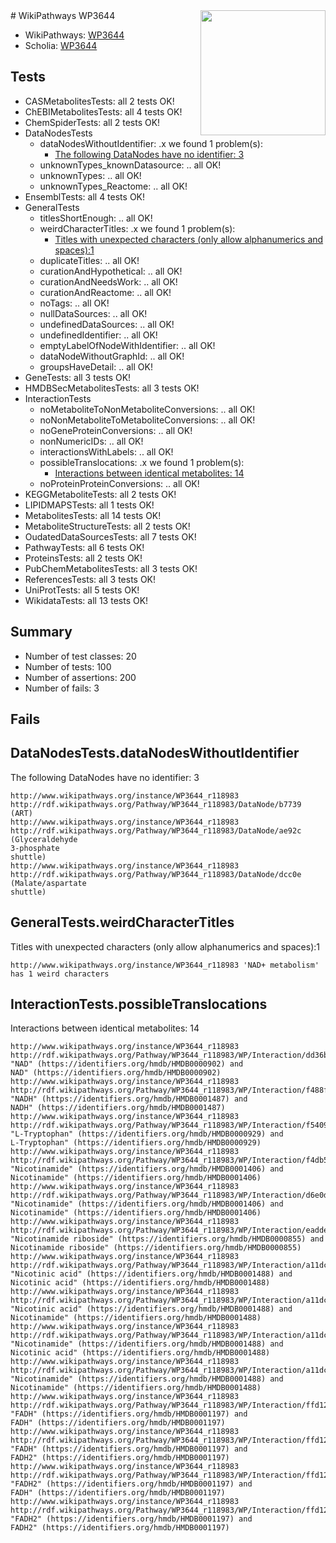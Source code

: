 <img style="float: right; width: 200px" src="https://upload.wikimedia.org/wikipedia/commons/thumb/8/83/Wplogo_with_text_500.png/640px-Wplogo_with_text_500.png" />
# WikiPathways WP3644

* WikiPathways: [WP3644](https://new.wikipathways.org/pathways/WP3644)
* Scholia: [WP3644](https://scholia.toolforge.org/wikipathways/WP3644)
## Tests
* CASMetabolitesTests: all 2 tests OK!
* ChEBIMetabolitesTests: all 4 tests OK!
* ChemSpiderTests: all 2 tests OK!
* DataNodesTests
    * dataNodesWithoutIdentifier: .x we found 1 problem(s):
        * [The following DataNodes have no identifier: 3](#d2d32fa2)
    * unknownTypes_knownDatasource: .. all OK!
    * unknownTypes: .. all OK!
    * unknownTypes_Reactome: .. all OK!
* EnsemblTests: all 4 tests OK!
* GeneralTests
    * titlesShortEnough: .. all OK!
    * weirdCharacterTitles: .x we found 1 problem(s):
        * [Titles with unexpected characters (only allow alphanumerics and spaces):1](#fda87b3f)
    * duplicateTitles: .. all OK!
    * curationAndHypothetical: .. all OK!
    * curationAndNeedsWork: .. all OK!
    * curationAndReactome: .. all OK!
    * noTags: .. all OK!
    * nullDataSources: .. all OK!
    * undefinedDataSources: .. all OK!
    * undefinedIdentifier: .. all OK!
    * emptyLabelOfNodeWithIdentifier: .. all OK!
    * dataNodeWithoutGraphId: .. all OK!
    * groupsHaveDetail: .. all OK!
* GeneTests: all 3 tests OK!
* HMDBSecMetabolitesTests: all 3 tests OK!
* InteractionTests
    * noMetaboliteToNonMetaboliteConversions: .. all OK!
    * noNonMetaboliteToMetaboliteConversions: .. all OK!
    * noGeneProteinConversions: .. all OK!
    * nonNumericIDs: .. all OK!
    * interactionsWithLabels: .. all OK!
    * possibleTranslocations: .x we found 1 problem(s):
        * [Interactions between identical metabolites: 14](#dc76dff0)
    * noProteinProteinConversions: .. all OK!
* KEGGMetaboliteTests: all 2 tests OK!
* LIPIDMAPSTests: all 1 tests OK!
* MetabolitesTests: all 14 tests OK!
* MetaboliteStructureTests: all 2 tests OK!
* OudatedDataSourcesTests: all 7 tests OK!
* PathwayTests: all 6 tests OK!
* ProteinsTests: all 2 tests OK!
* PubChemMetabolitesTests: all 3 tests OK!
* ReferencesTests: all 3 tests OK!
* UniProtTests: all 5 tests OK!
* WikidataTests: all 13 tests OK!


## Summary

* Number of test classes: 20
* Number of tests: 100
* Number of assertions: 200
* Number of fails: 3

## Fails

<a name="d2d32fa2" />

## DataNodesTests.dataNodesWithoutIdentifier

The following DataNodes have no identifier: 3
```
http://www.wikipathways.org/instance/WP3644_r118983 http://rdf.wikipathways.org/Pathway/WP3644_r118983/DataNode/b7739 (ART)
http://www.wikipathways.org/instance/WP3644_r118983 http://rdf.wikipathways.org/Pathway/WP3644_r118983/DataNode/ae92c (Glyceraldehyde
3-phosphate
shuttle)
http://www.wikipathways.org/instance/WP3644_r118983 http://rdf.wikipathways.org/Pathway/WP3644_r118983/DataNode/dcc0e (Malate/aspartate 
shuttle)
```

<a name="fda87b3f" />

## GeneralTests.weirdCharacterTitles

Titles with unexpected characters (only allow alphanumerics and spaces):1
```
http://www.wikipathways.org/instance/WP3644_r118983 'NAD+ metabolism' has 1 weird characters
```

<a name="dc76dff0" />

## InteractionTests.possibleTranslocations

Interactions between identical metabolites: 14
```
http://www.wikipathways.org/instance/WP3644_r118983 http://rdf.wikipathways.org/Pathway/WP3644_r118983/WP/Interaction/dd36b "NAD" (https://identifiers.org/hmdb/HMDB0000902) and 
NAD" (https://identifiers.org/hmdb/HMDB0000902)
http://www.wikipathways.org/instance/WP3644_r118983 http://rdf.wikipathways.org/Pathway/WP3644_r118983/WP/Interaction/f488f "NADH" (https://identifiers.org/hmdb/HMDB0001487) and 
NADH" (https://identifiers.org/hmdb/HMDB0001487)
http://www.wikipathways.org/instance/WP3644_r118983 http://rdf.wikipathways.org/Pathway/WP3644_r118983/WP/Interaction/f5409 "L-Tryptophan" (https://identifiers.org/hmdb/HMDB0000929) and 
L-Tryptophan" (https://identifiers.org/hmdb/HMDB0000929)
http://www.wikipathways.org/instance/WP3644_r118983 http://rdf.wikipathways.org/Pathway/WP3644_r118983/WP/Interaction/f4db5 "Nicotinamide" (https://identifiers.org/hmdb/HMDB0001406) and 
Nicotinamide" (https://identifiers.org/hmdb/HMDB0001406)
http://www.wikipathways.org/instance/WP3644_r118983 http://rdf.wikipathways.org/Pathway/WP3644_r118983/WP/Interaction/d6e0d "Nicotinamide" (https://identifiers.org/hmdb/HMDB0001406) and 
Nicotinamide" (https://identifiers.org/hmdb/HMDB0001406)
http://www.wikipathways.org/instance/WP3644_r118983 http://rdf.wikipathways.org/Pathway/WP3644_r118983/WP/Interaction/eadde "Nicotinamide riboside" (https://identifiers.org/hmdb/HMDB0000855) and 
Nicotinamide riboside" (https://identifiers.org/hmdb/HMDB0000855)
http://www.wikipathways.org/instance/WP3644_r118983 http://rdf.wikipathways.org/Pathway/WP3644_r118983/WP/Interaction/a11dc "Nicotinic acid" (https://identifiers.org/hmdb/HMDB0001488) and 
Nicotinic acid" (https://identifiers.org/hmdb/HMDB0001488)
http://www.wikipathways.org/instance/WP3644_r118983 http://rdf.wikipathways.org/Pathway/WP3644_r118983/WP/Interaction/a11dc "Nicotinic acid" (https://identifiers.org/hmdb/HMDB0001488) and 
Nicotinamide" (https://identifiers.org/hmdb/HMDB0001488)
http://www.wikipathways.org/instance/WP3644_r118983 http://rdf.wikipathways.org/Pathway/WP3644_r118983/WP/Interaction/a11dc "Nicotinamide" (https://identifiers.org/hmdb/HMDB0001488) and 
Nicotinic acid" (https://identifiers.org/hmdb/HMDB0001488)
http://www.wikipathways.org/instance/WP3644_r118983 http://rdf.wikipathways.org/Pathway/WP3644_r118983/WP/Interaction/a11dc "Nicotinamide" (https://identifiers.org/hmdb/HMDB0001488) and 
Nicotinamide" (https://identifiers.org/hmdb/HMDB0001488)
http://www.wikipathways.org/instance/WP3644_r118983 http://rdf.wikipathways.org/Pathway/WP3644_r118983/WP/Interaction/ffd12 "FADH" (https://identifiers.org/hmdb/HMDB0001197) and 
FADH" (https://identifiers.org/hmdb/HMDB0001197)
http://www.wikipathways.org/instance/WP3644_r118983 http://rdf.wikipathways.org/Pathway/WP3644_r118983/WP/Interaction/ffd12 "FADH" (https://identifiers.org/hmdb/HMDB0001197) and 
FADH2" (https://identifiers.org/hmdb/HMDB0001197)
http://www.wikipathways.org/instance/WP3644_r118983 http://rdf.wikipathways.org/Pathway/WP3644_r118983/WP/Interaction/ffd12 "FADH2" (https://identifiers.org/hmdb/HMDB0001197) and 
FADH" (https://identifiers.org/hmdb/HMDB0001197)
http://www.wikipathways.org/instance/WP3644_r118983 http://rdf.wikipathways.org/Pathway/WP3644_r118983/WP/Interaction/ffd12 "FADH2" (https://identifiers.org/hmdb/HMDB0001197) and 
FADH2" (https://identifiers.org/hmdb/HMDB0001197)
```

